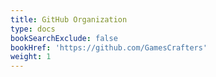 ```yaml
---
title: GitHub Organization
type: docs
bookSearchExclude: false
bookHref: 'https://github.com/GamesCrafters'
weight: 1
---
```

 
#
